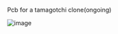 Pcb for a tamagotchi clone(ongoing)

![image](https://github.com/user-attachments/assets/18544b78-0797-49b8-a7f7-67c3eadb6402)
